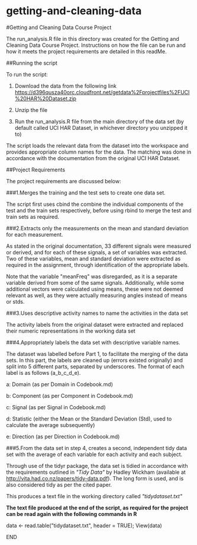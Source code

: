 getting-and-cleaning-data
=========================

#Getting and Cleaning Data Course Project

The run_analysis.R file in this directory was created for the Getting and Cleaning Data Course Project. Instructions on how the file can be run and how it meets the project requirements are detailed in this readMe.

##Running the script

To run the script:
1. Download the data from the following link
https://d396qusza40orc.cloudfront.net/getdata%2Fprojectfiles%2FUCI%20HAR%20Dataset.zip

2. Unzip the file

3. Run the run_analysis.R file from the main directory of the data set (by default called UCI HAR Dataset, in whichever directory you unzipped it to)

The script loads the relevant data from the dataset into the workspace and provides appropriate column names for the data. The matching was done in accordance with the documentation from the original UCI HAR Dataset.

##Project Requirements

The project requirements are discussed below:

###1.Merges the training and the test sets to create one data set.

The script first uses cbind the combine the individual components of the test and the train sets respectively, before using rbind to merge the test and train sets as required.

###2.Extracts only the measurements on the mean and standard deviation for each measurement.

As stated in the original documentation, 33 different signals were measured or derived, and for each of these signals, a set of variables was extracted. Two of these variables, mean and standard deviation were extracted as required in the assignment, through identification of the appropriate labels.

Note that the variable "meanFreq" was disregarded, as it is a separate variable derived from some of the same signals. Additionally, while some additional vectors were calculated using means, these were not deemed relevant as well, as they were actually measuring angles instead of means or stds.

###3.Uses descriptive activity names to name the activities in the data set

The activity labels from the original dataset were extracted and replaced their numeric representations in the working data set

###4.Appropriately labels the data set with descriptive variable names.

The dataset was labelled before Part 1, to facilitate the merging of the data sets. In this part, the labels are cleaned up (errors existed originally) and split into 5 different parts, separated by underscores. The format of each label is as follows (a_b_c_d_e).

a: Domain (as per Domain in Codebook.md)

b: Component (as per Component in Codebook.md)

c: Signal (as per Signal in Codebook.md)

d: Statistic (either the Mean or the Standard Deviation (Std), used to calculate the average subsequently)

e: Direction (as per Direction in Codebook.md)

###5.From the data set in step 4, creates a second, independent tidy data set with the average of each variable for each activity and each subject.

Through use of the tidyr package, the data set is tidied in accordance with the requirements outlined in _"Tidy Data"_ by Hadley Wickham (available at http://vita.had.co.nz/papers/tidy-data.pdf). The long form is used, and is also considered tidy as per the cited paper.

This produces a text file in the working directory called _"tidydataset.txt"_

**The text file produced at the end of the script, as required for the project can be read again with the following commands in R**

data <- read.table("tidydataset.txt", header = TRUE);
View(data)

END
